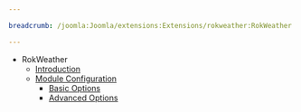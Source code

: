 ```yaml
---

breadcrumb: /joomla:Joomla/extensions:Extensions/rokweather:RokWeather

---
```


* RokWeather
    * [Introduction]()
    * [Module Configuration](rokweather_use.md)
    	* [Basic Options](rokweather_use.md#basic-options)
    	* [Advanced Options](rokweather_use.md#advanced-options)